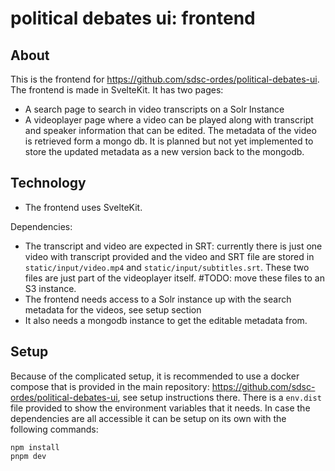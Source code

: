 # political debates ui: frontend

## About

This is the frontend for https://github.com/sdsc-ordes/political-debates-ui.
The frontend is made in SvelteKit. It has two pages:
- A search page to search in video transcripts on a Solr Instance
- A videoplayer page where a video can be played along with transcript and speaker information that can be edited. The metadata of the video is retrieved form a mongo db. It is planned but not yet implemented to store the updated metadata as a new version back to the mongodb.


## Technology

- The frontend uses SvelteKit.

Dependencies:
- The transcript and video are expected in SRT: currently there is just one video with transcript provided and the video and SRT file are stored in `static/input/video.mp4` and  `static/input/subtitles.srt`. These two files are just part of the videoplayer itself. #TODO: move these files to an S3 instance.
- The frontend needs access to a Solr instance up with the search metadata for the videos, see setup section
- It also needs a mongodb instance to get the editable metadata from.

## Setup

Because of the complicated setup, it is recommended to use a docker compose that is provided in the main repository: https://github.com/sdsc-ordes/political-debates-ui, see setup instructions there.
There is a `env.dist` file provided to show the environment variables that it needs. In case the dependencies are all accessible it can be setup on its own with the following commands:

```
npm install
pnpm dev
```
